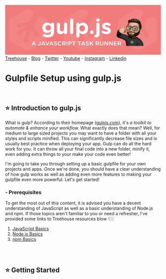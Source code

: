 ![](./assets/01-header.png)
[Treehouse](https://teamtreehouse.com) - [Blog](https://teamtreehouse.com/blog) - [Twitter](https://twitter.com/treehouse) - [Youtube](https://www.youtube.com/gotreehouse) - [Instagram](https://www.instagram.com/teamtreehouse/) - [Linkedin](https://www.linkedin.com/school/treehouse-island-inc-/)

# Gulpfile Setup using gulp.js

<br>

## ⭐ **Introduction to gulp.js**

What is gulp? According to their homepage ([gulpjs.com](gulp.js.com)), it's _a toolkit to automate & enhance your workflow._ What exactly does that mean? Well, for medium to large sized projects you may want to have a folder with all your styles and scripts minified. This can significantly decrease file sizes and is usually best practice when deploying your app. Gulp can do all the hard work for you. It can throw all your final code into a new folder, minify it, even adding extra things to your make your code even better!

I'm going to take you through setting up a basic gulpfile for your own projects and apps. Once we're done, you should have a clear understanding of how gulp works as well as adding even more features to making your gulpfile even more powerful. Let's get started!

### - Prerequisites

To get the most out of this content, it is advised you have a decent understanding of JavaScript as well as a basic understanding of Node.js and npm. If those topics aren't familiar to you or need a refresher, I've provided some links to Treehouse resources blow 👇🏼

1. [JavaScript Basics](https://teamtreehouse.com/library/javascript-basics)
2. [Node.js Basics](https://teamtreehouse.com/library/nodejs-basics-3)
3. [npm Basics](https://teamtreehouse.com/library/npm-basics-2)

<br><br>

## ⭐ Getting Started
